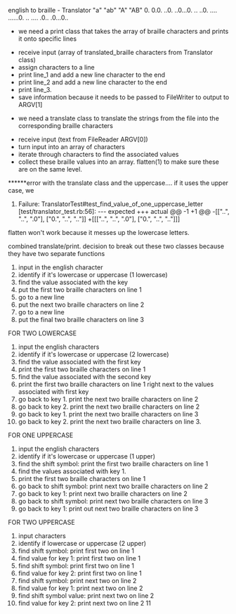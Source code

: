 english to braille - Translator
"a"   "ab"  "A"     "AB"
0.    0.0.  ..0.    ..0...0.
..    ..0.  ....    ......0.
..    ....  .0..    .0...0..

- we need a print class that takes the array of braille characters and prints it onto specific lines
* receive input (array of translated_braille characters from Translator class)
* assign characters to a line
* print line_1 and add a new line character to the end
* print line_2 and add a new line character to the end
* print line_3.
* save information because it needs to be passed to FileWriter to output to ARGV[1]








- we need a translate class to translate the strings from the file into the corresponding braille characters
* receive input (text from FileReader ARGV[0])
* turn input into an array of characters
* iterate through characters to find the associated values
* collect these braille values into an array. flatten(1) to make sure these are on the same level.

******error with the translate class and the uppercase.... if it uses the upper case, we

1) Failure:
TranslatorTest#test_find_value_of_one_uppercase_letter [test/translator_test.rb:56]:
--- expected
+++ actual
@@ -1 +1 @@
-[["..", "..", ".0"], ["0.", "..", ".."]]
+[[["..", "..", ".0"], ["0.", "..", ".."]]]

flatten won't work because it messes up the lowercase letters. 

combined translate/print. decision to break out these two classes because they have two separate functions

1. input in the english character
2. identify if it's lowercase or uppercase (1 lowercase)
3. find the value associated with the key
4. put the first two braille characters on line 1
5. go to a new line
6. put the next two braille characters on line 2
7. go to a new line
8. put the final two braille characters on line 3

FOR TWO LOWERCASE
1. input the english characters
2. identify if it's lowercase or uppercase (2 lowercase)
3. find the value associated with the first key
4. print the first two braille characters on line 1
5. find the value associated with the second key
6. print the first two braille characters on line 1 right next to the values associated with first key
7. go back to key 1. print the next two braille characters on line 2
8. go back to key 2. print the next two braille characters on line 2
9. go back to key 1. print the next two braille characters on line 3
10. go back to key 2. print the next two braille characters on line 3.

FOR ONE UPPERCASE
1. input the english characters
2. identify if it's lowercase or uppercase (1 upper)
3. find the shift symbol: print the first two braille characters on line 1
4. find the values associated with key 1.
5. print the first two braille characters on line 1
6. go back to shift symbol: print next two braille characters on line 2
7. go back to key 1: print next two braille characters on line 2
8. go back to shift symbol: print next two braille characters on line 3
9. go back to key 1: print out next two braille characters on line 3

FOR TWO UPPERCASE
1. input characters
2. identify if lowercase or uppercase (2 upper)
3. find shift symbol: print first two on line 1
4. find value for key 1: print first two on line 1
5. find shift symbol: print first two on line 1
6. find value for key 2: print first two on line 1
7. find shift symbol: print next two on line 2
8. find value for key 1: print next two on line 2
9. find shift symbol value: print next two on line 2
10. find value for key 2: print next two on line 2
11
